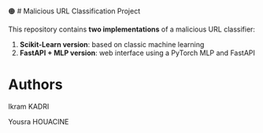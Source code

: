 🟠 # Malicious URL Classification Project

This repository contains **two implementations** of a malicious URL classifier:

1. **Scikit-Learn version**: based on classic machine learning 
2. **FastAPI + MLP version**: web interface using a PyTorch MLP and FastAPI

# Authors

Ikram KADRI

Yousra HOUACINE
